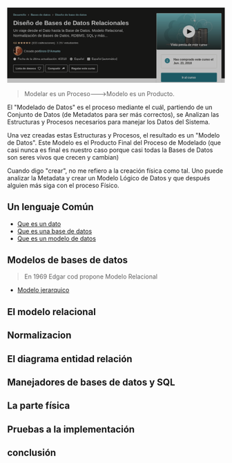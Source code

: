 <p align="center">
  <a href="https://www.udemy.com/course/diseno-de-bases-de-datos-relacionales/" target="_blank">
    <img src="https://raw.githubusercontent.com/jhonPariona/images/master/udemy/Screenshot_20200925_200653.png" alt="portada"/>
  </a>
</p>

> Modelar es un Proceso--->Modelo es un Producto.

El "Modelado de Datos" es el proceso mediante el cuál, partiendo de un Conjunto de Datos (de Metadatos para ser más correctos), se Analizan las Estructuras y Procesos necesarios para manejar los Datos del Sistema.

Una vez creadas estas Estructuras y Procesos, el resultado es un "Modelo de Datos". Este Modelo es el Producto Final del Proceso de Modelado (que casi nunca es final es nuestro caso porque casi todas la Bases de Datos son seres vivos que crecen y cambian)



Cuando digo "crear", no me refiero a la creación física como tal. Uno puede analizar la Metadata y crear un Modelo Lógico de Datos y que después alguien más siga con el proceso Físico.

## Un lenguaje Común

- [Que es un dato](https://github.com/jhonPariona/_curso-disenio-db-relacionales-enzo/blob/master/lenguaje_comundato.md#que-es-dato)
- [Que es una base de datos](https://github.com/jhonPariona/_curso-disenio-db-relacionales-enzo/blob/master/lenguaje_comun/base_datos.md#base-de-datos)
- [Que es un modelo de datos](https://github.com/jhonPariona/_curso-disenio-db-relacionales-enzo/blob/master/lenguaje_comun/modelo_datos.md#modelo-de-datos)

## Modelos de bases de datos

> En 1969 Edgar cod propone Modelo Relacional

- [Modelo jerarquico](https://github.com/jhonPariona/_curso-disenio-db-relacionales-enzo/blob/master/modelo_db/Modelo_jerarquico.md#modelo-jer%C3%A1quico-tipo-%C3%A1rbol-invertido)


## El modelo relacional

## Normalizacion

## El diagrama entidad relación

## Manejadores de bases de datos y SQL

## La parte física

## Pruebas a la implementación

## conclusión
